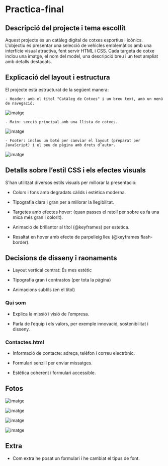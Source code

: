 # Practica-final

## Descripció del projecte i tema escollit

Aquest projecte és un catàleg digital de cotxes esportius i icònics. L'objectiu és presentar una selecció de vehicles emblemàtics amb una interfície visual atractiva, fent servir HTML i CSS. Cada targeta de cotxe inclou una imatge, el nom del model, una descripció breu i un text ampliat amb detalls destacats.

## Explicació del layout i estructura
El projecte està estructurat de la següent manera:

    - Header: amb el títol "Catàleg de Cotxes" i un breu text, amb un menú de navegació.
![imatge](https://github.com/user-attachments/assets/f73741d1-6206-46a4-a8c4-ecf919ba31e0)

    - Main: secció principal amb una llista de cotxes.
![imatge](https://github.com/user-attachments/assets/d5444d5e-6bf9-4710-98d6-41f5fc967c7d)

    - Footer: inclou un botó per canviar el layout (preparat per JavaScript) i el peu de pàgina amb drets d’autor.
![imatge](https://github.com/user-attachments/assets/cb9713e7-d8b6-4233-9078-4e217fed5a9e)


## Detalls sobre l’estil CSS i els efectes visuals

S'han utilitzat diversos estils visuals per millorar la presentació:


- Colors i fons amb degradats càlids i estètica moderna.

- Tipografia clara i gran per a millorar la llegibilitat.

- Targetes amb efectes hover: (quan passes el ratolí per sobre es fa una mica més gran i colorit).

- Animació de brillantor al títol (@keyframes) per estetica.

- Resaltat en hover amb efecte de parpelleig lleu (@keyframes flash-border).
    

## Decisions de disseny i raonaments

- Layout vertical centrat: És mes estétic 

- Tipografia gran i contrastos (per tota la pàgina)

- Animacions subtils (en el titol)


### Qui som

- Explica la missió i visió de l’empresa.

- Parla de l’equip i els valors, per exemple innovació, sostenibilitat i disseny.
    

### Contactes.html 

- Informació de contacte: adreça, telèfon i correu electrònic.

- Formulari senzill per enviar missatges.

- Estètica coherent i formulari accessible.

## Fotos

![imatge](https://github.com/user-attachments/assets/5790fdc1-2b37-442b-8196-9c45f09f0507)

![imatge](https://github.com/user-attachments/assets/83bff636-7b1d-4d8c-a847-f3332a7cae2a)

![imatge](https://github.com/user-attachments/assets/6e5192b7-090f-4241-bca0-1d56db3cca49)

![imatge](https://github.com/user-attachments/assets/6e220179-bc9b-4f29-81ea-ce9da679d865)

## Extra

- Com extra he posat un formulari i he cambiat el tipus de font.


